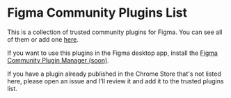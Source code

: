 # Figma Community Plugins List

This is a collection of trusted community plugins for Figma. You can see all of them or add one [here](/trustedPlugins.json).

If you want to use this plugins in the Figma desktop app, install the [Figma Community Plugin Manager (soon)]().

If you have a plugin already published in the Chrome Store that's not listed here, please open an issue and I'll review it and add it to the trusted plugins list.
